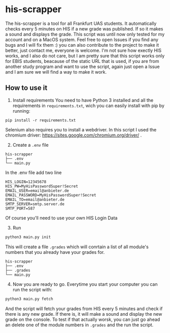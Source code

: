 # his-scrapper

The his-scrapper is a tool for all Frankfurt UAS students. It automatically checks every 5 minutes on HIS if a new grade was published. If so it makes a sound and displays the grade. This script was until now only tested for my account and on a MacOS system. Feel free to open Issues if you find any bugs and I will fix them :) you can also contribute to the project to make it better, just contact me, everyone is welcome. I'm not sure how exectly HIS works, and I also do not care, but I am pretty sure that this script works only for EBIS students, beacause of the static URL that is used, if you are from another study program and want to use the script, again just open a Issue and I am sure we will find a way to make it work. 

## How to use it

1) Install requirements
You need to have Python 3 installed and all the requirements in `requirements.txt`, wich you can easily install with pip by running: 
```
pip install -r requirements.txt
```
Selenium also requires you to install a webdriver. In this script I used the chromium driver: https://sites.google.com/chromium.org/driver/ .

2) Create a `.env` file
```
his-scrapper
├── .env
└── main.py
```

In the .env file add two line
```
HIS_LOGIN=12345678
HIS_PW=MyHisPasswordSuper!Secret
EMAIL_USER=email@anbieter.de
EMAIL_PASSWORD=MyHisPasswordSuper!Secret
EMAIL_TO=email@anbieter.de
SMTP_SERVER=smtp.server.de
SMTP_PORT=587
```
Of course you'll need to use your own HIS Login Data

3) Run 
```bash
python3 main.py init
```

This will create a file `.grades` which will conrtain a list of all module's numbers that you already have your grades for. 
```
his-scrapper
├── .env
├── .grades
└── main.py
```
4) Now you are ready to go. Everytime you start your computer you can run the script with:
```bash
python3 main.py fetch
```
And the script will fetch your grades from HIS every 5 minutes and check if there is any new grade. If there is, it will make a sound and display the new grade on the console. To test if that actually worsk, you can just go ahead an delete one of the module numbers in `.grades` and the run the script.

